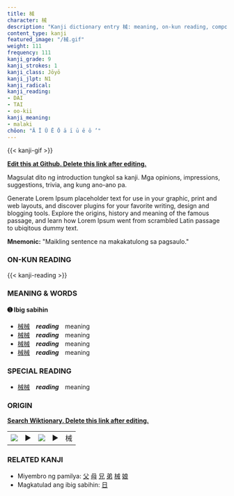 ```yaml
---
title: 械
character: 械
description: "Kanji dictionary entry 械: meaning, on-kun reading, compounds, origin, related kanji"
content_type: kanji
featured_image: "/械.gif"
weight: 111
frequency: 111
kanji_grade: 9
kanji_strokes: 1
kanji_class: Jōyō
kanji_jlpt: N1
kanji_radical: 
kanji_reading: 
- DAI
- TAI
- oo-kii
kanji_meaning:
- malaki
chōon: "Ā Ī Ū Ē Ō ā ī ū ē ō ’"
---
```

[//]: # (Don't edit the line below. Kanji animated GIF code is automatically generated.)
{{< kanji-gif >}}

[//]: # (Edit below this line.)

**[Edit this at Github. Delete this link after editing.](https://github.com/tim0g/tim/tree/main/content/kanji/械/index.md)**

Magsulat dito ng introduction tungkol sa kanji. Mga opinions, impressions, suggestions, trivia, ang kung ano-ano pa.

Generate Lorem Ipsum placeholder text for use in your graphic, print and web layouts, and discover plugins for your favorite writing, design and blogging tools. Explore the origins, history and meaning of the famous passage, and learn how Lorem Ipsum went from scrambled Latin passage to ubiqitous dummy text.
 
**Mnemonic:** "Maikling sentence na makakatulong sa pagsaulo."

### ON-KUN READING

[//]: # (Don't edit the line below. ON-KUN READING code is automatically generated.)
{{< kanji-reading >}}

### MEANING & WORDS

#### ➊ **Ibig sabihin**
  - [械](../械)[械](../械)　***reading***　meaning
  - [械](../械)[械](../械)　***reading***　meaning
  - [械](../械)[械](../械)　***reading***　meaning
  - [械](../械)[械](../械)　***reading***　meaning

### SPECIAL READING
  - [械](../械)[械](../械)　***reading***　meaning

### ORIGIN

**[Search Wiktionary. Delete this link after editing.](https://wiktionary.org/wiki/械)**
<table class="kanji-table"><tr><td>
<img src="60px-械-bronze.svg.png">
</td><td>▶</td><td>
<img src="60px-械-oracle.svg.png">
</td><td>▶</td>
<td class="kanji-origin">械</td>
</tr></table>

### RELATED KANJI
- Miyembro ng pamilya: [父](../父) [母](../母) [兄](../兄) [弟](../弟) [械](../械) [娘](../娘)
- Magkatulad ang ibig sabihin: [日](../日)
